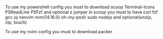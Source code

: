 To use my powershell config you must to download scoop Terminal-Icons PSReadLine PSFzf and optional z jumper
in scoop you must to have curl fzf gcc jq neovim nvm(14.16.0) oh-my-posh sudo nodejs and optional(unzip, zip, touch)

To use my nvim config you must to download packer

